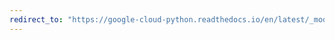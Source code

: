 ```yaml
---
redirect_to: "https://google-cloud-python.readthedocs.io/en/latest/_modules/google/cloud/bigquery/table.html"
---
```

